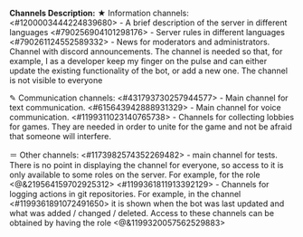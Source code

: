 **Channels Description:**
★ Information channels: 
<#1200003444224839680> - A brief description of the server in different languages
<#790256904101298176> - Server rules in different languages
<#790261124552589332> - News for moderators and administrators. Channel with discord announcements. The channel is needed so that, for example, I as a developer keep my finger on the pulse and can either update the existing functionality of the bot, or add a new one. The channel is not visible to everyone

✎ Communication channels:
<#431793730257944577> - Main channel for text communication.
<#615643942888931329> - Main channel for voice communication.
<#1199311023140765738> - Channels for collecting lobbies for games. They are needed in order to unite for the game and not be afraid that someone will interfere.

＝ Other channels:
<#1173982574352269482> - main channel for tests. There is no point in displaying the channel for everyone, so access to it is only available to some roles on the server. For example, for the role <@&219564159702925312>
<#1199361811913392129> - Channels for logging actions in git repositories. For example, in the channel <#1199361891072491650> it is shown when the bot was last updated and what was added / changed / deleted. Access to these channels can be obtained by having the role <@&1199320057562529883>
‌‌